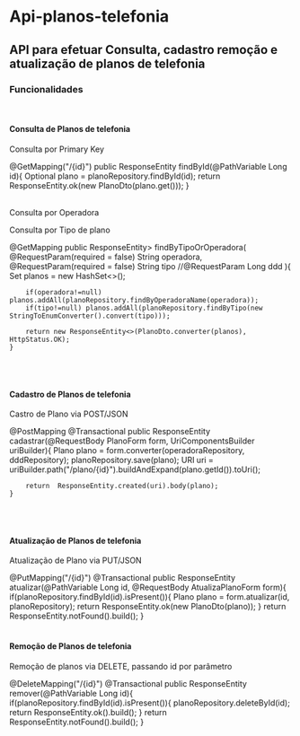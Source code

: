 <h1>Api-planos-telefonia</h1>

<h2>API para efetuar Consulta, cadastro remoção e atualização de planos de telefonia</h2>

<h3>Funcionalidades</h3>
</br>
<h4>Consulta de Planos de telefonia</h4>
<p>Consulta por Primary Key</p>
    @GetMapping("/{id}")
    public ResponseEntity<PlanoDto> findById(@PathVariable Long id){
        Optional<Plano> plano = planoRepository.findById(id);
        return ResponseEntity.ok(new PlanoDto(plano.get()));
    }
</br>
</br>
<p>Consulta por Operadora</p>
<p>Consulta por Tipo de plano</p>
 @GetMapping
    public ResponseEntity<Set<PlanoDto>> findByTipoOrOperadora(
        @RequestParam(required = false) String operadora,
        @RequestParam(required = false) String tipo
        //@RequestParam Long ddd
    ){
        Set<Plano> planos = new HashSet<>();

        if(operadora!=null) planos.addAll(planoRepository.findByOperadoraName(operadora));
        if(tipo!=null) planos.addAll(planoRepository.findByTipo(new StringToEnumConverter().convert(tipo)));

        return new ResponseEntity<>(PlanoDto.converter(planos), HttpStatus.OK);
    }
</br>
</br>
<h4>Cadastro de Planos de telefonia</h4>
<p>Castro de Plano via POST/JSON</p>
    @PostMapping
    @Transactional
    public ResponseEntity<Plano> cadastrar(@RequestBody PlanoForm form, UriComponentsBuilder uriBuilder){
        Plano plano = form.converter(operadoraRepository, dddRepository);
        planoRepository.save(plano);
        URI uri = uriBuilder.path("/plano/{id}").buildAndExpand(plano.getId()).toUri();

        return  ResponseEntity.created(uri).body(plano);
    }
</br>
</br>
<h4>Atualização de Planos de telefonia</h4>
<p>Atualização de Plano via PUT/JSON</p>
   @PutMapping("/{id}")
    @Transactional
    public ResponseEntity<PlanoDto> atualizar(@PathVariable Long id, @RequestBody AtualizaPlanoForm form){
        if(planoRepository.findById(id).isPresent()){
            Plano plano = form.atualizar(id, planoRepository);
            return ResponseEntity.ok(new PlanoDto(plano));
        }
        return ResponseEntity.notFound().build();
    }
</br>
</br>
<h4>Remoção de Planos de telefonia</h4>
<p>Remoção de planos via DELETE, passando id por parâmetro</p>
    @DeleteMapping("/{id}")
    @Transactional
    public ResponseEntity<?> remover(@PathVariable Long id){
        if(planoRepository.findById(id).isPresent()){
            planoRepository.deleteById(id);
            return ResponseEntity.ok().build();
        }
        return ResponseEntity.notFound().build();
    }
